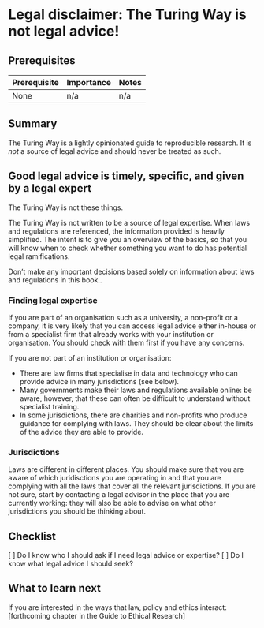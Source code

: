 # Legal disclaimer: The Turing Way is not legal advice!

## Prerequisites
| Prerequisite | Importance | Notes |
| -------------|----------|------|
| None | n/a | n/a |

## Summary
The Turing Way is a lightly opinionated guide to reproducible research. It is *not* a source of legal advice and should never be treated as such. 

## Good legal advice is timely, specific, and given by a legal expert 
The Turing Way is not these things. 

The Turing Way is not written to be a source of legal expertise. 
When laws and regulations are referenced, the information provided is heavily simplified. 
The intent is to give you an overview of the basics, so that you will know when to check whether something you want to do has potential legal ramifications. 

Don’t make any important decisions based solely on information about laws and regulations in this book..

### Finding legal expertise
If you are part of an organisation such as a university, a non-profit or a company, it is very likely that you can access legal advice either in-house or from a specialist firm that already works with your institution or organisation. 
You should check with them first if you have any concerns.

If you are not part of an institution or organisation: 
- There are law firms that specialise in data and technology who can provide advice in many jurisdictions (see below).
- Many governments make their laws and regulations available online: be aware, however, that these can often be difficult to understand without specialist training.
- In some jurisdictions, there are charities and non-profits who produce guidance for complying with laws. They should be clear about the limits of the advice they are able to provide. 

### Jurisdictions
Laws are different in different places. 
You should make sure that you are aware of which juridisctions you are operating in and that you are complying with all the laws that cover all the relevant jurisdictions. 
If you are not sure, start by contacting a legal advisor in the place that you are currently working: they will also be able to advise on what other jurisdictions you should be thinking about.

## Checklist
[ ] Do I know who I should ask if I need legal advice or expertise?
[ ] Do I know what legal advice I should seek?

## What to learn next
If you are interested in the ways that law, policy and ethics interact: [forthcoming chapter in the Guide to Ethical Research]

<!---## Further reading
> top 3/5 resources to read on this topic (if they weren't licensed so we could include them above already) at the top, maybe in their own box/in bold.
> less relevant/favourite resources in case someone wants to dig into this in detail

## Definitions/glossary 
## Bibliography
> Credit/urls for any materials that form part of the chapter's text. -->
